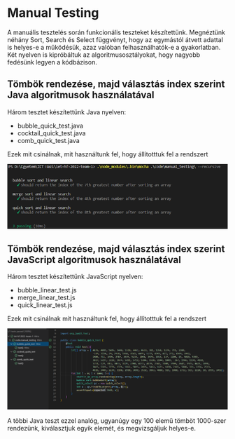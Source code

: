 # Manual Testing
A manuális tesztelés során funkcionális teszteket készítettünk. Megnéztünk néhány Sort, Search és Select függvényt, hogy az egymástól átvett adattal is helyes-e a működésük, azaz valóban felhasználhatók-e a gyakorlatban. Két nyelven is kipróbáltuk az algoritmusosztályokat, hogy nagyobb fedésünk legyen a kódbázison.
## Tömbök rendezése, majd választás index szerint Java algoritmusok használatával
Három tesztet készítettünk Java nyelven:

- bubble_quick_test.java
- cocktail_quick_test.java
- comb_quick_test.java

Ezek mit csinálnak, mit használtunk fel, hogy állítotttuk fel a rendszert

![](JS_teszt_eredmeny.PNG)

## Tömbök rendezése, majd választás index szerint JavaScript algoritmusok használatával
Három tesztet készítettünk JavaScript nyelven:

- bubble_linear_test.js
- merge_linear_test.js
- quick_linear_test.js

Ezek mit csinálnak mit használtunk fel, hogy állítotttuk fel a rendszert

![](Java_teszt_eredmeny.png)

A többi Java teszt ezzel analóg, ugyanúgy egy 100 elemű tömböt 1000-szer rendezünk, kiválasztjuk egyik elemét, és megvizsgáljuk helyes-e.